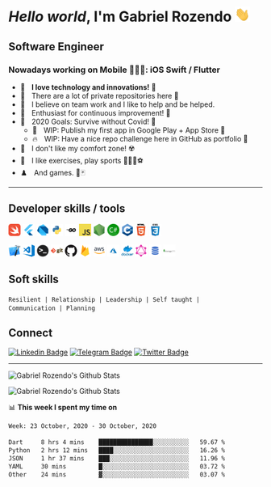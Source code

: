 # _Hello world_, I'm Gabriel Rozendo <img src="https://raw.githubusercontent.com/ABSphreak/ABSphreak/master/gifs/Hi.gif" width="30px">

## Software Engineer

### Nowadays working on **Mobile** 👨‍💻📱: iOS Swift / Flutter

- 🤖  **I love technology and innovations!** 🚀
- 🔐  There are a lot of private repositories here 🙈
- 🤝  I believe on team work and I like to help and be helped.
- 🌱  Enthusiast for continuous improvement! 🤯
- 🎯  2020 Goals: Survive without Covid! 🦠
  - 📱  WIP: Publish my first app in Google Play + App Store 📌
  - 🔥  WIP: Have a nice repo challenge here in GitHub as portfolio 📌
- 🚫  I don't like my comfort zone! ☢️
- 💪  I like exercises, play sports 🏋️‍🧗‍🏈⚽
- ♟️  And games. 🎲🃏

---

## Developer skills / tools

<code><img alt="Swift" width="24px" src="https://raw.githubusercontent.com/github/explore/80688e429a7d4ef2fca1e82350fe8e3517d3494d/topics/swift/swift.png" /></code>
<code><img alt="Flutter" width="24px" src="https://raw.githubusercontent.com/github/explore/80688e429a7d4ef2fca1e82350fe8e3517d3494d/topics/flutter/flutter.png" /></code>
<code><img alt="Dart" width="24px" src="https://raw.githubusercontent.com/github/explore/80688e429a7d4ef2fca1e82350fe8e3517d3494d/topics/dart/dart.png" /></code>
<code><img alt="Python" width="24px" src="https://raw.githubusercontent.com/github/explore/80688e429a7d4ef2fca1e82350fe8e3517d3494d/topics/python/python.png" /></code>
<code><img alt="Go" width="24px" src="https://raw.githubusercontent.com/github/explore/80688e429a7d4ef2fca1e82350fe8e3517d3494d/topics/go/go.png" /></code>
<code><img alt="JavaScript" width="24px" src="https://raw.githubusercontent.com/github/explore/80688e429a7d4ef2fca1e82350fe8e3517d3494d/topics/javascript/javascript.png" /></code>
<code><img alt="Node.js" width="24px" src="https://raw.githubusercontent.com/github/explore/80688e429a7d4ef2fca1e82350fe8e3517d3494d/topics/nodejs/nodejs.png" /></code>
<code><img alt="C#" width="24px" src="https://raw.githubusercontent.com/github/explore/80688e429a7d4ef2fca1e82350fe8e3517d3494d/topics/csharp/csharp.png" /></code>
<code><img alt="C++" width="24px" src="https://raw.githubusercontent.com/github/explore/80688e429a7d4ef2fca1e82350fe8e3517d3494d/topics/cpp/cpp.png"></code>
<code><img alt="HTML5" width="24px" src="https://raw.githubusercontent.com/github/explore/80688e429a7d4ef2fca1e82350fe8e3517d3494d/topics/html/html.png" /></code>
<code><img alt="CSS" width="24px" src="https://raw.githubusercontent.com/github/explore/80688e429a7d4ef2fca1e82350fe8e3517d3494d/topics/css/css.png" /></code>

<code><img alt="XCode" width="24px" src="https://raw.githubusercontent.com/github/explore/80688e429a7d4ef2fca1e82350fe8e3517d3494d/topics/xcode/xcode.png" /></code>
<code><img alt="Visual Studio Code" width="24px" src="https://raw.githubusercontent.com/github/explore/80688e429a7d4ef2fca1e82350fe8e3517d3494d/topics/visual-studio-code/visual-studio-code.png" /></code>
<code><img alt="Terminal" width="24px" src="https://raw.githubusercontent.com/github/explore/80688e429a7d4ef2fca1e82350fe8e3517d3494d/topics/terminal/terminal.png" /></code>
<code><img alt="Git" width="24px" src="https://raw.githubusercontent.com/github/explore/80688e429a7d4ef2fca1e82350fe8e3517d3494d/topics/git/git.png" /></code>
<code><img alt="GitHub" width="24px" src="https://raw.githubusercontent.com/github/explore/78df643247d429f6cc873026c0622819ad797942/topics/github/github.png" /></code>
<code><img alt="Firebase" width="24px" src="https://raw.githubusercontent.com/github/explore/80688e429a7d4ef2fca1e82350fe8e3517d3494d/topics/firebase/firebase.png" /></code>
<code><img alt="AWS" width="24px" src="https://raw.githubusercontent.com/github/explore/80688e429a7d4ef2fca1e82350fe8e3517d3494d/topics/aws/aws.png" /></code>
<code><img alt="Azure" width="24px" src="https://raw.githubusercontent.com/github/explore/80688e429a7d4ef2fca1e82350fe8e3517d3494d/topics/azure/azure.png" /></code>
<code><img alt="Docker" width="24px" src="https://raw.githubusercontent.com/github/explore/80688e429a7d4ef2fca1e82350fe8e3517d3494d/topics/docker/docker.png" /></code>
<code><img alt="GraphQL" width="24px" src="https://raw.githubusercontent.com/github/explore/80688e429a7d4ef2fca1e82350fe8e3517d3494d/topics/graphql/graphql.png" /></code>
<code><img alt="SQL" width="24px" src="https://raw.githubusercontent.com/github/explore/80688e429a7d4ef2fca1e82350fe8e3517d3494d/topics/sql/sql.png" /></code>
<code><img alt="MongoDB" width="24px" src="https://raw.githubusercontent.com/github/explore/80688e429a7d4ef2fca1e82350fe8e3517d3494d/topics/mongodb/mongodb.png" /></code>

## Soft skills

<code>Resilient | Relationship | Leadership | Self taught | Communication | Planning</code>

## Connect

[![Linkedin Badge](https://img.shields.io/badge/-GabrielRozendo-blue?style=flat-square&logo=Linkedin&logoColor=white&link=https://www.linkedin.com/in/GabrielRozendo/)](https://www.linkedin.com/in/GabrielRozendo/)
[![Telegram Badge](https://img.shields.io/badge/-@GabrielRozendo-2CA5E0?style=flat-square&labelColor=2CA5E0&logo=telegram&logoColor=black&link=https://t.me/GabrielRozendo)](https://t.me/GabrielRozendo)
[![Twitter Badge](https://img.shields.io/badge/-@GabrielRozendo-1ca0f1?style=flat-square&labelColor=1ca0f1&logo=twitter&logoColor=white&link=https://twitter.com/GabrielRozendo)](https://twitter.com/GabrielRozendo)

---

![Gabriel Rozendo's Github Stats](https://github-readme-stats.codestackr.vercel.app/api?username=GabrielRozendo&show_icons=true&hide_border=true&theme=gotham&count_private=true)

![Gabriel Rozendo's Github Stats](https://github-readme-stats.vercel.app/api/top-langs/?username=GabrielRozendo&theme=dark)

📊 **This week I spent my time on**

<!--START_SECTION:waka-->
```text
Week: 23 October, 2020 - 30 October, 2020

Dart     8 hrs 4 mins    ███████████████░░░░░░░░░░   59.67 % 
Python   2 hrs 12 mins   ████░░░░░░░░░░░░░░░░░░░░░   16.26 % 
JSON     1 hr 37 mins    ███░░░░░░░░░░░░░░░░░░░░░░   11.96 % 
YAML     30 mins         █░░░░░░░░░░░░░░░░░░░░░░░░   03.72 % 
Other    24 mins         ▓░░░░░░░░░░░░░░░░░░░░░░░░   03.07 % 
```
<!--END_SECTION:waka-->
